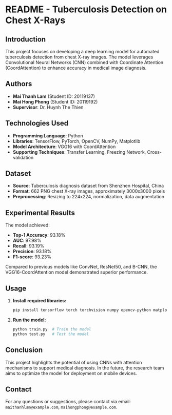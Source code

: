 # README - Tuberculosis Detection on Chest X-Rays

## Introduction
This project focuses on developing a deep learning model for automated tuberculosis detection from chest X-ray images. The model leverages Convolutional Neural Networks (CNN) combined with Coordinate Attention (CoordAttention) to enhance accuracy in medical image diagnosis.

## Authors
- **Mai Thanh Lam** (Student ID: 20119137)
- **Mai Hong Phong** (Student ID: 20119192)
- **Supervisor**: Dr. Huynh The Thien

## Technologies Used
- **Programming Language**: Python
- **Libraries**: TensorFlow, PyTorch, OpenCV, NumPy, Matplotlib
- **Model Architecture**: VGG16 with CoordAttention
- **Supporting Techniques**: Transfer Learning, Freezing Network, Cross-validation

## Dataset
- **Source**: Tuberculosis diagnosis dataset from Shenzhen Hospital, China
- **Format**: 662 PNG chest X-ray images, approximately 3000x3000 pixels
- **Preprocessing**: Resizing to 224x224, normalization, data augmentation

## Experimental Results
The model achieved:
- **Top-1 Accuracy**: 93.18%
- **AUC**: 97.98%
- **Recall**: 93.19%
- **Precision**: 93.18%
- **F1-score**: 93.23%

Compared to previous models like ConvNet, ResNet50, and B-CNN, the VGG16-CoordAttention model demonstrated superior performance.

## Usage
1. **Install required libraries:**
    ```bash
    pip install tensorflow torch torchvision numpy opencv-python matplotlib
    ```
2. **Run the model:**
    ```bash
    python train.py  # Train the model
    python test.py   # Test the model
    ```

## Conclusion
This project highlights the potential of using CNNs with attention mechanisms to support medical diagnosis. In the future, the research team aims to optimize the model for deployment on mobile devices.

## Contact
For any questions or suggestions, please contact via email: `maithanhlam@example.com`, `maihongphong@example.com`.
